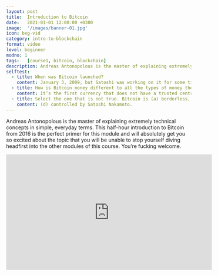 ```yaml
---
layout: post
title:  Introduction to Bitcoin
date:   2021-01-01 12:00:00 +0300
image:  '/images/banner-01.jpg'
icon: beg-vid
category: intro-to-blockchain
format: video
level: beginner
modno: 1
tags:   [course1, bitcoin, blockchain]
description: Andreas Antonopolous is the master of explaining extremely technical concepts in simple, everyday terms.
selftest:
  - title: When was Bitcoin launched?
    content: January 3, 2009, but Satoshi was working on it for some time prior to this.
  - title: How is Bitcoin money different to all the types of money the preceded it?
    content: It’s the first currency that does not have a trusted centralised entity that manages the ledger.
  - title: Select the one that is not true. Bitcoin is (a) borderless, (b) censorship-resistant, (c) programmable, (d) controlled by Satoshi Nakamoto.
    content: (d) controlled by Satoshi Nakamoto.
---
```


Andreas Antonopolous is the master of explaining extremely technical concepts in simple, everyday terms. This half-hour introduction to Bitcoin from 2016 is the perfect primer for this module and will absolutely get you so excited about the topic that you will be unable to stop yourself diving headfirst into the other modules of this course. You’re fucking welcome.

<iframe width="560" height="315" src="https://www.youtube.com/embed/l1si5ZWLgy0" title="YouTube video player" frameborder="0" allow="accelerometer; autoplay; clipboard-write; encrypted-media; gyroscope; picture-in-picture" allowfullscreen></iframe>
